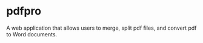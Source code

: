 # pdfpro
A web application that allows users to merge, split pdf files, and convert pdf to Word documents.
